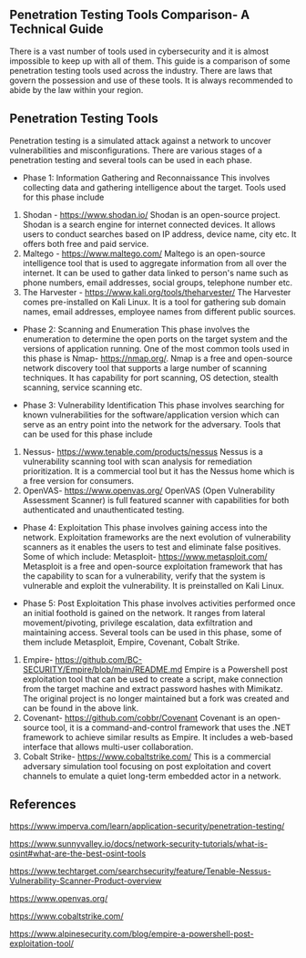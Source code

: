## Penetration Testing Tools Comparison- A Technical Guide

There is a vast number of tools used in cybersecurity and it is almost impossible to keep up with all of them. 
This guide is a comparison of some penetration testing tools used across the industry. There are laws that govern the possession and use of these tools. It is always recommended to abide by the law within your region.

## Penetration Testing Tools

Penetration testing is a simulated attack against a network to uncover vulnerabilities and misconfigurations. There are various stages of a penetration testing and several tools can be used in each phase.

- Phase 1: Information Gathering and Reconnaissance
This involves collecting data and gathering intelligence about the target.
Tools used for this phase include
1. Shodan - https://www.shodan.io/
Shodan  is an open-source project. Shodan is a search engine for internet connected devices. It allows users to conduct searches based on IP address, device name, city etc. It offers both free and paid service.
2. Maltego - https://www.maltego.com/
Maltego is an open-source intelligence tool that is used to aggregate  information from all over the internet. It can be used to gather data linked to person's name such as phone numbers, email addresses, social groups, telephone number etc. 
3. The Harvester - https://www.kali.org/tools/theharvester/
The Harvester comes pre-installed on Kali Linux. It is a tool for gathering sub domain names, email addresses, employee names from different public sources. 

- Phase 2: Scanning and Enumeration
This phase involves the enumeration to determine the open ports on the target system and the versions of application running. One of the most common tools used in this phase is Nmap- https://nmap.org/.
Nmap is a free and open-source network discovery tool that supports a large number of scanning techniques. It has capability for port scanning, OS detection, stealth scanning, service scanning etc. 

- Phase 3: Vulnerability Identification
This phase involves searching for known vulnerabilities for the software/application version which can serve as an entry point into the network for the adversary. Tools that can be used for this phase include
1. Nessus- https://www.tenable.com/products/nessus
Nessus is a vulnerability scanning tool with scan analysis for remediation prioritization. It is a commercial tool but it has the Nessus home which is a free version for consumers. 
2. OpenVAS- https://www.openvas.org/
 OpenVAS (Open Vulnerability Assessment Scanner) is full featured scanner with capabilities for both authenticated and unauthenticated testing. 

- Phase 4: Exploitation
This phase involves gaining access into the network.  Exploitation frameworks are the next evolution of vulnerability scanners as it enables the users to test and eliminate false positives. Some of which include:
Metasploit- https://www.metasploit.com/
Metasploit is a free and open-source exploitation framework that has the capability to scan for a vulnerability, verify that the system is vulnerable and exploit the vulnerability. It is preinstalled on Kali Linux.

- Phase 5: Post Exploitation
This phase involves activities performed once an initial foothold is gained on the network. It ranges from lateral movement/pivoting, privilege escalation, data exfiltration and maintaining access.  Several tools can be used in this phase, some of them include Metasploit, Empire, Covenant, Cobalt Strike.
1. Empire- https://github.com/BC-SECURITY/Empire/blob/main/README.md
Empire is a Powershell post exploitation tool that can be used to create a script, make connection from the target machine and extract password hashes with Mimikatz. The original project is no longer maintained but a fork was created and can be found in the above link.
2. Covenant- https://github.com/cobbr/Covenant
Covenant is an open-source tool, it is a command-and-control framework that uses the .NET framework to achieve similar results as Empire. It includes a web-based interface that allows multi-user collaboration.
3. Cobalt Strike- https://www.cobaltstrike.com/
This is a commercial adversary simulation tool focusing on post exploitation and covert channels to emulate a quiet long-term embedded actor in a network.


## References
https://www.imperva.com/learn/application-security/penetration-testing/

https://www.sunnyvalley.io/docs/network-security-tutorials/what-is-osint#what-are-the-best-osint-tools

https://www.techtarget.com/searchsecurity/feature/Tenable-Nessus-Vulnerability-Scanner-Product-overview

https://www.openvas.org/

https://www.cobaltstrike.com/

https://www.alpinesecurity.com/blog/empire-a-powershell-post-exploitation-tool/






